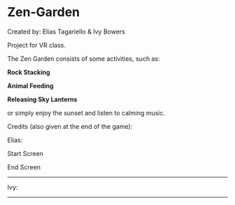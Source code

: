# Zen-Garden

Created by: Elias Tagariello & Ivy Bowers

Project for VR class.

The Zen Garden consists of some activities, such as:

**Rock Stacking**

**Animal Feeding**

**Releasing Sky Lanterns**


or simply enjoy the sunset and listen to calming music.

Credits (also given at the end of the game):

Elias:

Start Screen

End Screen

_________

Ivy:

__________
